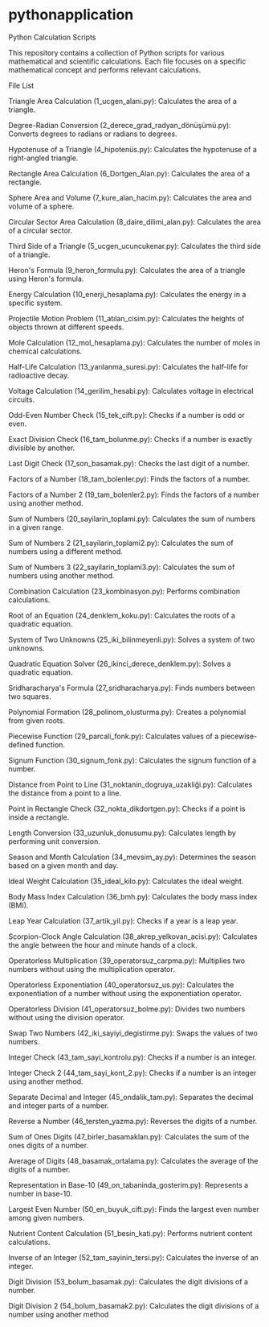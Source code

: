 # pythonapplication

Python Calculation Scripts

This repository contains a collection of Python scripts for various mathematical and scientific calculations. Each file focuses on a specific mathematical concept and performs relevant calculations.

File List

Triangle Area Calculation (1_ucgen_alani.py): Calculates the area of a triangle.

Degree-Radian Conversion (2_derece_grad_radyan_dönüşümü.py): Converts degrees to radians or radians to degrees.

Hypotenuse of a Triangle (4_hipotenüs.py): Calculates the hypotenuse of a right-angled triangle.

Rectangle Area Calculation (6_Dortgen_Alan.py): Calculates the area of a rectangle.

Sphere Area and Volume (7_kure_alan_hacim.py): Calculates the area and volume of a sphere.

Circular Sector Area Calculation (8_daire_dilimi_alan.py): Calculates the area of a circular sector.

Third Side of a Triangle (5_ucgen_ucuncukenar.py): Calculates the third side of a triangle.

Heron's Formula (9_heron_formulu.py): Calculates the area of a triangle using Heron's formula.

Energy Calculation (10_enerji_hesaplama.py): Calculates the energy in a specific system.

Projectile Motion Problem (11_atılan_cisim.py): Calculates the heights of objects thrown at different speeds.

Mole Calculation (12_mol_hesaplama.py): Calculates the number of moles in chemical calculations.

Half-Life Calculation (13_yarılanma_suresi.py): Calculates the half-life for radioactive decay.

Voltage Calculation (14_gerilim_hesabi.py): Calculates voltage in electrical circuits.

Odd-Even Number Check (15_tek_cift.py): Checks if a number is odd or even.

Exact Division Check (16_tam_bolunme.py): Checks if a number is exactly divisible by another.

Last Digit Check (17_son_basamak.py): Checks the last digit of a number.

Factors of a Number (18_tam_bolenler.py): Finds the factors of a number.

Factors of a Number 2 (19_tam_bolenler2.py): Finds the factors of a number using another method.

Sum of Numbers (20_sayilarin_toplami.py): Calculates the sum of numbers in a given range.

Sum of Numbers 2 (21_sayilarin_toplami2.py): Calculates the sum of numbers using a different method.

Sum of Numbers 3 (22_sayilarin_toplami3.py): Calculates the sum of numbers using another method.

Combination Calculation (23_kombinasyon.py): Performs combination calculations.

Root of an Equation (24_denklem_koku.py): Calculates the roots of a quadratic equation.

System of Two Unknowns (25_iki_bilinmeyenli.py): Solves a system of two unknowns.

Quadratic Equation Solver (26_ikinci_derece_denklem.py): Solves a quadratic equation.

Sridharacharya's Formula (27_sridharacharya.py): Finds numbers between two squares.

Polynomial Formation (28_polinom_olusturma.py): Creates a polynomial from given roots.

Piecewise Function (29_parcali_fonk.py): Calculates values of a piecewise-defined function.

Signum Function (30_signum_fonk.py): Calculates the signum function of a number.

Distance from Point to Line (31_noktanin_dogruya_uzakliği.py): Calculates the distance from a point to a line.

Point in Rectangle Check (32_nokta_dikdortgen.py): Checks if a point is inside a rectangle.

Length Conversion (33_uzunluk_donusumu.py): Calculates length by performing unit conversion.

Season and Month Calculation (34_mevsim_ay.py): Determines the season based on a given month and day.

Ideal Weight Calculation (35_ideal_kilo.py): Calculates the ideal weight.

Body Mass Index Calculation (36_bmh.py): Calculates the body mass index (BMI).

Leap Year Calculation (37_artik_yil.py): Checks if a year is a leap year.

Scorpion-Clock Angle Calculation (38_akrep_yelkovan_acisi.py): Calculates the angle between the hour and minute hands of a clock.

Operatorless Multiplication (39_operatorsuz_carpma.py): Multiplies two numbers without using the multiplication operator.

Operatorless Exponentiation (40_operatorsuz_us.py): Calculates the exponentiation of a number without using the exponentiation operator.

Operatorless Division (41_operatorsuz_bolme.py): Divides two numbers without using the division operator.

Swap Two Numbers (42_iki_sayiyi_degistirme.py): Swaps the values of two numbers.

Integer Check (43_tam_sayi_kontrolu.py): Checks if a number is an integer.

Integer Check 2 (44_tam_sayi_kont_2.py): Checks if a number is an integer using another method.

Separate Decimal and Integer (45_ondalik_tam.py): Separates the decimal and integer parts of a number.

Reverse a Number (46_tersten_yazma.py): Reverses the digits of a number.

Sum of Ones Digits (47_birler_basamakları.py): Calculates the sum of the ones digits of a number.

Average of Digits (48_basamak_ortalama.py): Calculates the average of the digits of a number.

Representation in Base-10 (49_on_tabaninda_gosterim.py): Represents a number in base-10.

Largest Even Number (50_en_buyuk_cift.py): Finds the largest even number among given numbers.

Nutrient Content Calculation (51_besin_kati.py): Performs nutrient content calculations.

Inverse of an Integer (52_tam_sayinin_tersi.py): Calculates the inverse of an integer.

Digit Division (53_bolum_basamak.py): Calculates the digit divisions of a number.

Digit Division 2 (54_bolum_basamak2.py): Calculates the digit divisions of a number using another method
